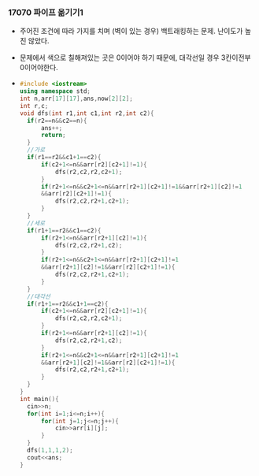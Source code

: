 ### 17070 파이프 옮기기1

- 주어진 조건에 따라 가지를 치며 (벽이 있는 경우) 백트래킹하는 문제. 난이도가 높진 않았다.

- 문제에서 색으로 칠해져있는 곳은 0이어야 하기 때문에, 대각선일 경우 3칸이전부 0이어야한다.

- ```C++
  #include <iostream>
  using namespace std;
  int n,arr[17][17],ans,now[2][2];
  int r,c;
  void dfs(int r1,int c1,int r2,int c2){
  	if(r2==n&&c2==n){
  		ans++;
  		return;
  	}
  	//가로 
  	if(r1==r2&&c1+1==c2){
  		if(c2+1<=n&&arr[r2][c2+1]!=1){
  			dfs(r2,c2,r2,c2+1);
  		}
  		if(r2+1<=n&&c2+1<=n&&arr[r2+1][c2+1]!=1&&arr[r2+1][c2]!=1
  		&&arr[r2][c2+1]!=1){
  			dfs(r2,c2,r2+1,c2+1);
  		}
  	}
  	//세로
  	if(r1+1==r2&&c1==c2){
  		if(r2+1<=n&&arr[r2+1][c2]!=1){
  			dfs(r2,c2,r2+1,c2);
  		}
  		if(r2+1<=n&&c2+1<=n&&arr[r2+1][c2+1]!=1
  		&&arr[r2+1][c2]!=1&&arr[r2][c2+1]!=1){
  			dfs(r2,c2,r2+1,c2+1);
  		}	
  	} 
  	//대각선 
  	if(r1+1==r2&&c1+1==c2){
  		if(c2+1<=n&&arr[r2][c2+1]!=1){
  			dfs(r2,c2,r2,c2+1);
  		}
  		if(r2+1<=n&&arr[r2+1][c2]!=1){
  			dfs(r2,c2,r2+1,c2);
  		}
  		if(r2+1<=n&&c2+1<=n&&arr[r2+1][c2+1]!=1
  		&&arr[r2+1][c2]!=1&&arr[r2][c2+1]!=1){
  			dfs(r2,c2,r2+1,c2+1);
  		}
  	}
  }
  int main(){
  	cin>>n;
  	for(int i=1;i<=n;i++){
  		for(int j=1;j<=n;j++){
  			cin>>arr[i][j];
  		}
  	}
  	dfs(1,1,1,2);
  	cout<<ans;
  }
  ```